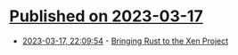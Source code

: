 # [Published on 2023-03-17](index.md)

* [2023-03-17, 22:09:54](https://lobste.rs/s/erkufr/bringing_rust_xen_project) - [Bringing Rust to the Xen Project](https://xcp-ng.org/blog/2023/03/17/bringing-rust-to-the-xen-project/)
